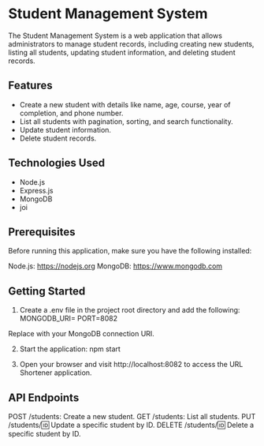 # Student Management System

The Student Management System is a web application that allows administrators to manage student records, including creating new students, listing all students, updating student information, and deleting student records.

## Features

- Create a new student with details like name, age, course, year of completion, and phone number.
- List all students with pagination, sorting, and search functionality.
- Update student information.
- Delete student records.

## Technologies Used

- Node.js
- Express.js
- MongoDB
- joi


## Prerequisites

Before running this application, make sure you have the following installed:

Node.js: https://nodejs.org
MongoDB: https://www.mongodb.com

## Getting Started

1. Create a .env file in the project root directory and add the following:
    MONGODB_URI=<your-mongodb-connection-uri>
    PORT=8082

Replace <your-mongodb-connection-uri> with your MongoDB connection URI.

2. Start the application:
    npm start

3. Open your browser and visit http://localhost:8082 to access the URL Shortener application.

## API Endpoints

POST /students: Create a new student.
GET /students: List all students.
PUT /students/:id: Update a specific student by ID.
DELETE /students/:id: Delete a specific student by ID.
